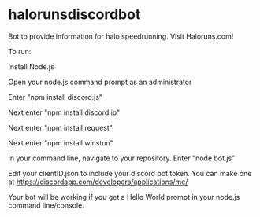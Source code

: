 # halorunsdiscordbot
Bot to provide information for halo speedrunning. Visit Haloruns.com!


To run:

Install Node.js

Open your node.js command prompt as an administrator

Enter "npm install discord.js"

Next enter "npm install discord.io"

Next enter "npm install request"

Next enter "npm install winston"

In your command line, navigate to your repository. 
Enter "node bot.js"

Edit your clientID.json to include your discord bot token. You can make one at https://discordapp.com/developers/applications/me/

Your bot will be working if you get a Hello World prompt in your node.js command line/console. 

